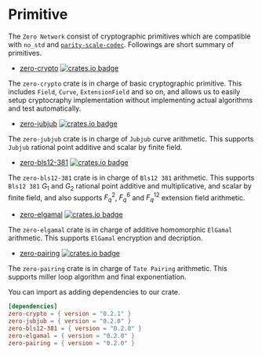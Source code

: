 # Primitive
The `Zero Network` consist of cryptographic primitives which are compatible with `no_std` and [`parity-scale-codec`](https://github.com/paritytech/parity-scale-codec). Followings are short summary of primitives.

- [zero-crypto](../book/3_6_crypto.md) [![crates.io badge](https://img.shields.io/crates/v/zero-crypto.svg)](https://crates.io/crates/zero-crypto)

The `zero-crypto` crate is in charge of basic cryptographic primitive. This includes `Field`, `Curve`, `ExtensionField` and so on, and allows us to easily setup cryptocraphy implementation without implementing actual algorithms and test automatically.

- [zero-jubjub](../book/3_5_jubjub.md) [![crates.io badge](https://img.shields.io/crates/v/zero-jubjub.svg)](https://crates.io/crates/zero-jubjub)

The `zero-jubjub` crate is in charge of `Jubjub` curve arithmetic. This supports `Jubjub` rational point additive and scalar by finite field.

- [zero-bls12-381](../book/3_3_bls12_381.md) [![crates.io badge](https://img.shields.io/crates/v/zero-bls12-381.svg)](https://crates.io/crates/zero-bls12-381)

The `zero-bls12-381` crate is in charge of `Bls12 381` arithmetic. This supports `Bls12 381` $G_1$ and $G_2$ rational point additive and multiplicative, and scalar by finite field, and also supports $F_q^2$, $F_q^6$ and $F_q^{12}$ extension field arithmetic.

- [zero-elgamal](../book/3_4_elgamal.md) [![crates.io badge](https://img.shields.io/crates/v/zero-elgamal.svg)](https://crates.io/crates/zero-elgamal)

The `zero-elgamal` crate is in charge of additive homomorphic `ElGamal` arithmetic. This supports `ElGamal` encryption and decription.

- [zero-pairing](../book/) [![crates.io badge](https://img.shields.io/crates/v/zero-pairing.svg)](https://crates.io/crates/zero-pairing)

The `zero-pairing` crate is in charge of `Tate Pairing` arithmetic. This supports miller loop algorithm and final exponentiation.

You can import as adding dependencies to our crate.

```toml
[dependencies]
zero-crypto = { version = "0.2.1" }
zero-jubjub = { version = "0.2.0" }
zero-bls12-381 = { version = "0.2.0" }
zero-elgamal = { version = "0.2.0" }
zero-pairing = { version = "0.2.0" }
```
